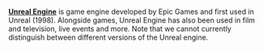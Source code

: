 [**Unreal Engine**](https://www.unrealengine.com/en-US) is game engine developed by Epic Games and first used in Unreal (1998). Alongside games, Unreal Engine has also been used in film and television, live events and more. Note that we cannot currently distinguish between different versions of the Unreal engine.
